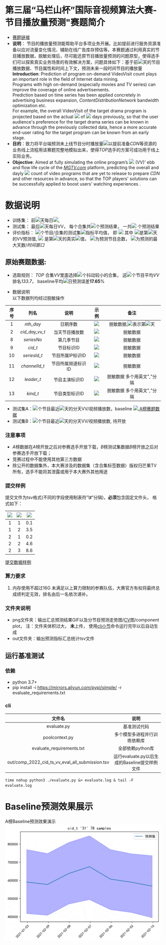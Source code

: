 # 第三届“马栏山杯”国际音视频算法大赛-节目播放量预测"赛题简介
* [赛题链接](http://devchallenge.ai.mgtv.com/contest/detail/13) 
* **说明**： 节目的播放量预测能帮助平台多项业务开展。比如提前进行服务资源准备以应对流量变化情况、辅助在线广告库存预估等。本赛题通过利用真实的节目播放数据，脱敏处理后，尽可能还原节目播放量预测的问题原型，使得选手们可以探索真实业务场景的有效解决方案，问题具体如下：基于前![](https://latex.codecogs.com/svg.image?T)天的节目播放数据、节目属性和时间上下文，预测未来一段时间节目的播放量  
**Introduction**: Prediction of program on-demand VideoVisit count plays an important role in the field of Internet data mining.   
Programs with high on-demand (especially movies and TV series) can improve the coverage of online advertisements.   
Prediction based on time series has been applied concretely in advertising business expansion, *ContentDistributionNetwork* bandwidth optimization etc.   
For example, the overall VideoVisit of the target drama program is projected based on the actual ![](https://latex.codecogs.com/svg.image?Video&space;Visit(VV)) of ![](https://latex.codecogs.com/svg.image?T) days previously, so that the user audience's preference for the target drama series can be known in advance through the previously collected data, hence a more accurate end-user rating for the target program can be known from an early stage. 
* **目的**：致力将平台端预测未上线节目分时播放量![](https://latex.codecogs.com/svg.image?Video&space;Visit(VV))以提前准备*CDN*等资源的业务线上流程用该赛题完整地模拟出来，使得*TOP*选手的方案可成功用于线上实际业务。  
* **Objective**: Aimed at fully simulating the online program’s ![](https://latex.codecogs.com/svg.image?VideoVisit) (VV)’ ebb and flow life cycle of the [*MGTV.com*](www.mgtv.com) platform,  predicting the overall and dayly ![](https://latex.codecogs.com/svg.image?VideoVisit) count of video programs that are yet to release to prepare *CDN* and other resources in advance, so that the TOP players' solutions can be successfully applied to boost users’ watching experiences .

# 数据说明
 * 训练集： 前![](https://latex.codecogs.com/svg.image?78)天每日![](https://latex.codecogs.com/svg.image?VV),
 * 测试集： 最后![](https://latex.codecogs.com/svg.image?7)天每日VV， 每个合集共![](https://latex.codecogs.com/svg.image?7)个预测结果， 一共![](https://latex.codecogs.com/svg.image?7*36) 个预测结果
 * 评价指标： ![](https://latex.codecogs.com/svg.image?N)个节目/合集的测试集![](https://latex.codecogs.com/svg.image?mMAPE)指标平均值， 即
![](https://latex.codecogs.com/svg.image?mMAPE&space;=&space;\frac{&space;\sum_{i=1}^{N}&space;\frac{&space;\sum_{t=1}^{J}&space;\left|&space;\frac{\hat{y}&space;-&space;y_{t}}{y_{t}}&space;\right|&space;}{J}&space;}{N})
其中 ![](https://latex.codecogs.com/svg.image?\hat{y})是第![](https://latex.codecogs.com/svg.image?t)天的VV预测值, ![](https://latex.codecogs.com/svg.image?y_t) 是第![](https://latex.codecogs.com/svg.image?t)天的真实![](https://latex.codecogs.com/svg.image?VV)值， ![](https://latex.codecogs.com/svg.image?N)为预测节目总数， ![](https://latex.codecogs.com/svg.image?J)为预测的最大天数/*时间窗口*

## 原始赛题数据:
 * 选取规则： *TOP* 合集*VV*里面选择![](https://latex.codecogs.com/svg.image?36)个抖动较小的合集， 这![](https://latex.codecogs.com/svg.image?36)个节目平均*VV*排名*133.7*， baseline平均![](https://latex.codecogs.com/svg.image?7)日预测误差**17.65**%

* 数据说明  
以下数据列均经过脱敏操作  

|序号|列名|说明|示例|备注|
|:---:|:---:|:---:|:---:|:---:|
|1|*nth_day*|日期序数|![](https://latex.codecogs.com/svg.image?1)|脱敏数据,![](https://latex.codecogs.com/svg.image?1)表示第![](https://latex.codecogs.com/svg.image?1)天|
|2|*cid_day_vv_t*|当天节目播放数|![](https://latex.codecogs.com/svg.image?355628)|脱敏数据|
|8|*seriesNo*|第几季节目|![](https://latex.codecogs.com/svg.image?9)|脱敏数据|
|9|*cid_t*|节目标识ID|![](https://latex.codecogs.com/svg.image?29)|脱敏数据|
|10|*seriesId_t*|节目所属IP标识ID|![](https://latex.codecogs.com/svg.image?27)|脱敏数据|
|11|*channelId_t*|节目所属频道标识ID|![](https://latex.codecogs.com/svg.image?1)|脱敏数据|
|12|*leader_t*|节目主演标识ID|![](https://latex.codecogs.com/svg.image?34,5,41,13,25,57,29,31)|脱敏数据 多个用英文","分隔|
|13|*kind_t*|节目类型标识ID|![](https://latex.codecogs.com/svg.image?9,3,45)|脱敏数据 多个用英文","分隔|

* 测试集A：![](https://latex.codecogs.com/svg.image?36)个节目最近![](https://latex.codecogs.com/svg.image?78)天的分天VV/视频播放数，baseline ![](https://latex.codecogs.com/svg.image?mMAPE=17.48\%),[A榜赛题数据](out/comp_2022_cid_ts_vv_crypt_72in235_mape0.06-0.40_rank_a_chosen_data.tsv)
* 测试集B：![](https://latex.codecogs.com/svg.image?36)个节目最近![](https://latex.codecogs.com/svg.image?78)天的分天VV/视频播放数, 待开放

### 注意事项
* *A*榜数据在*A*榜开放之后对参赛选手开放下载，*B*榜测试集数据*B*榜开放之后对参赛选手开放下载；
* 竞赛过程中不能使用其他第三方数据
* 除公开的数据集外，本大赛涉及的数据集（含合集标签数据）版权归芒果TV所有，选手不能将其泄露或用于本大赛外其他用途

### 提交样例
提交文件为tsv格式(不同的字段使用制表符”_**\t**_”分隔)，**必须**包含固定文件头， 格式如下：

|![](https://latex.codecogs.com/svg.image?cid\\_t)|![](https://latex.codecogs.com/svg.image?nth\\_day)|![](https://latex.codecogs.com/svg.image?VV)|
|:---:|:---:|:---:|
|1|1|0.1|
|1|2|3.5|
|2|1|0.2|
|2|2|4.6|
|2|3|8.6|

 [提交数据样例](out/comp_2022_cid_ts_vv_crypt_72in235_mape0.06-0.40_submission.tsv)  
 
### 算力要求
 1. 内存使用不超过16G 未满足以上算力限制的参赛队伍，大赛官方有权将最终总成绩判定无效，排名由后一名依次递补。
 
### 文件夹说明
  * png文件夹：输出汇总预测结果GIF以及分节目预测走势图/[CV](https://facebook.github.io/prophet/docs/diagnostics.html)图/component plot， 注：文件夹体积过大， **未**上传， 使用[cli小节](#cli)命令运行完毕以后自动生成
  * out文件夹：输出预测指标汇总统计tsv文件
  
## 运行基准测试
### 依赖
 * python 3.7+
 * pip install -i https://mirrors.aliyun.com/pypi/simple/ -r evaluate_requirements.txt

### cli

|文件名|说明|
|:---:|:---:|
|evaluate.py|基准测试代码|
|poolcontext.py|多个模型多进程并行训练依赖库|
|evaluate_requirements.txt|全部依赖python库|
|out/comp_2022_cid_ts_vv_eval_all_submission.tsv|运行evaluate.py以后生成的Baseline提交样例文件|

 `time nohup python3 ./evaluate.py &> evaluate.log &
 tail -F evaluate.log`  

# Baseline预测效果展示
  A榜Baseline预测效果演示  
  ![A榜![](https://latex.codecogs.com/svg.image?36)个合集![](https://latex.codecogs.com/svg.image?7)天预测效果展示](png/comp_2022_cid_ts_vv_eval_movie_small.gif)
